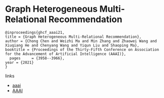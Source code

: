 # Graph Heterogeneous Multi-Relational Recommendation

```
@inproceedings{ghcf_aaai21,
title = {Graph Heterogeneous Multi-Relational Recommendation},
author = {Chong Chen and Weizhi Ma and Min Zhang and Zhaowei Wang and Xiuqiang He and Chenyang Wang and Yiqun Liu and Shaoping Ma},
booktitle = {Proceedings of the Thirty-Fifth Conference on Association for the Advancement of Artificial Intelligence (AAAI)},
  pages	    = {3958--3966},
year = {2021}
}
```

links
- [aaai](https://www.aaai.org/AAAI21Papers/AAAI-615.ChenC.pdf)
- [AAAI](https://ojs.aaai.org/index.php/AAAI/article/view/16515)